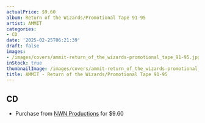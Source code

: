 ```yaml
---
actualPrice: $9.60
album: Return of the Wizards/Promotional Tape 91-95
artist: AMMIT
categories:
- CD
date: '2025-02-25T06:21:39'
draft: false
images:
- /images/covers/ammit-return_of_the_wizards-promotional_tape_91-95.jpg
inStock: true
thumbnailImage: /images/covers/ammit-return_of_the_wizards-promotional_tape_91-95-thumb.jpg
title: AMMIT - Return of the Wizards/Promotional Tape 91-95
---
```


## CD
* Purchase from [NWN Productions](http://shop.nwnprod.com/index.php?route=product/product&path=93&product_id=44809&sort=pd.name&order=ASC) for $9.60
